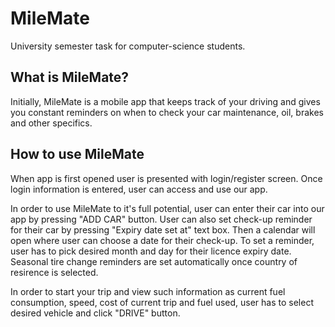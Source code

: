 # MileMate

University semester task for computer-science students.


## What is MileMate?

Initially, MileMate is a mobile app that keeps track of your driving and gives you constant reminders on when to check your car maintenance, oil, brakes and other specifics.


## How to use MileMate

When app is first opened user is presented with login/register screen. Once login information is entered, user can access and use our app.

In order to use MileMate to it's full potential, user can enter their car into our app by pressing "ADD CAR" button. User can also set check-up reminder for their car by pressing "Expiry date set at" text box. Then a calendar will open where user can choose a date for their check-up. To set a reminder, user has to pick desired month and day for their licence expiry date. Seasonal tire change reminders are set automatically once country of resirence is selected.

In order to start your trip and view such information as current fuel consumption, speed, cost of current trip and fuel used, user has to select desired vehicle and click "DRIVE" button.
